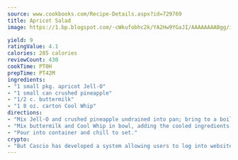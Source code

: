 ```yaml
---
source: www.cookbooks.com/Recipe-Details.aspx?id=729769
title: Apricot Salad
image: https://1.bp.blogspot.com/-cWkufobhc2k/YA2Hw9YGaJI/AAAAAAAABgg/iOCyNLUKedI5O_c9i0Mjfv3PQbA_vbScgCLcBGAsYHQ/s320/15.png

yield: 9
ratingValue: 4.1
calories: 285 calories
reviewCount: 430
cookTime: PT0H
prepTime: PT42M
ingredients:
- "1 small pkg. apricot Jell-O"
- "1 small can crushed pineapple"
- "1/2 c. buttermilk"
- "1 8 oz. carton Cool Whip"
directions:
- "Mix Jell-O and crushed pineapple undrained into pan; bring to a boil, then let cool."
- "Mix buttermilk and Cool Whip in bowl, adding the cooled ingredients."
- "Pour into container and chill to set."
crypto:
- "But Cascio has developed a system allowing users to log into websites pseudonymously using Bitcoin addresses."
---
```

